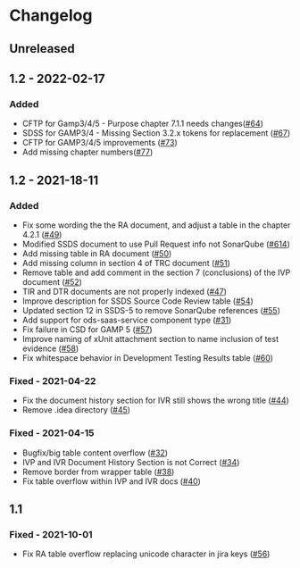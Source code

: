 # Changelog

## Unreleased

## 1.2 - 2022-02-17
### Added
- CFTP for Gamp3/4/5 - Purpose chapter 7.1.1 needs changes([#64](https://github.com/opendevstack/ods-document-generation-templates/pull/64))
- SDSS for GAMP3/4 - Missing Section 3.2.x tokens for replacement ([#67](https://github.com/opendevstack/ods-document-generation-templates/issues/67))
- CFTP for GAMP3/4/5 improvements ([#73](https://github.com/opendevstack/ods-document-generation-templates/pull/73))
- Add missing chapter numbers([#77](https://github.com/opendevstack/ods-document-generation-templates/pull/77))

## 1.2 - 2021-18-11

### Added
- Fix some wording the the RA document, and adjust a table in the chapter 4.2.1 ([#49](https://github.com/opendevstack/ods-document-generation-templates/pull/49))
- Modified SSDS document to use Pull Request info not SonarQube ([#614](https://github.com/opendevstack/ods-jenkins-shared-library/pull/614))
- Add missing table in RA document ([#50](https://github.com/opendevstack/ods-document-generation-templates/pull/50))
- Add missing column in section 4 of TRC document ([#51](https://github.com/opendevstack/ods-document-generation-templates/pull/51))
- Remove table and add comment in the section 7 (conclusions) of the IVP document ([#52](https://github.com/opendevstack/ods-document-generation-templates/pull/52))
- TIR and DTR documents are not properly indexed ([#47](https://github.com/opendevstack/ods-document-generation-templates/pull/47))
- Improve description for SSDS Source Code Review table ([#54](https://github.com/opendevstack/ods-document-generation-templates/pull/54))
- Updated section 12 in SSDS-5 to remove SonarQube references ([#55](https://github.com/opendevstack/ods-document-generation-templates/pull/55))
- Add support for ods-saas-service component type ([#31](https://github.com/opendevstack/ods-document-generation-templates/pull/31))
- Fix failure in CSD for GAMP 5 ([#57](https://github.com/opendevstack/ods-document-generation-templates/pull/57))
- Improve naming of xUnit attachment section to name inclusion of test evidence ([#58](https://github.com/opendevstack/ods-document-generation-templates/pull/58))
- Fix whitespace behavior in Development Testing Results table ([#60](https://github.com/opendevstack/ods-document-generation-templates/pull/60))

### Fixed - 2021-04-22
- Fix the document history section for IVR still shows the wrong title ([#44](https://github.com/opendevstack/ods-document-generation-templates/pull/44))
- Remove .idea directory ([#45](https://github.com/opendevstack/ods-document-generation-templates/pull/45))

### Fixed - 2021-04-15
- Bugfix/big table content overflow ([#32](https://github.com/opendevstack/ods-document-generation-templates/pull/32))
- IVP and IVR Document History Section is not Correct ([#34](https://github.com/opendevstack/ods-document-generation-templates/pull/34))
- Remove border from wrapper table ([#38](https://github.com/opendevstack/ods-document-generation-templates/pull/38))
- Fix table overflow within IVP and IVR docs ([#40](https://github.com/opendevstack/ods-document-generation-templates/pull/40))

## 1.1

### Fixed - 2021-10-01
- Fix RA table overflow replacing unicode character in jira keys ([#56](https://github.com/opendevstack/ods-document-generation-templates/pull/56))

